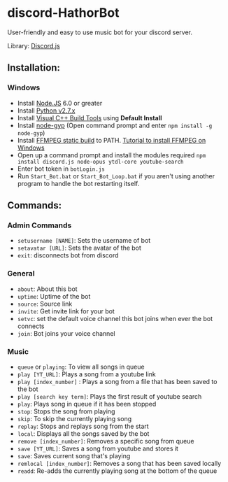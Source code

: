 # discord-HathorBot
User-friendly and easy to use music bot for your discord server.

Library: [Discord.js](https://discord.js.org)

## Installation:

### Windows
  - Install [Node.JS](https://nodejs.org/en/) 6.0 or greater
  - Install [Python v2.7.x](https://www.python.org/downloads/)
  - Install [Visual C++ Build Tools](http://landinghub.visualstudio.com/visual-cpp-build-tools) using **Default Install**
  - Install [node-gyp](https://github.com/nodejs/node-gyp) (Open command prompt and enter `npm install -g node-gyp`)
  - Install [FFMPEG static build](https://ffmpeg.zeranoe.com/builds/) to PATH. [Tutorial to install FFMPEG on Windows](http://www.wikihow.com/Install-FFmpeg-on-Windows)
  - Open up a command prompt and install the modules required `npm install discord.js node-opus ytdl-core youtube-search`
  - Enter bot token in `botLogin.js`
  - Run `Start_Bot.bat` or `Start_Bot_Loop.bat` if you aren't using another program to handle the bot restarting itself.


## Commands:

### Admin Commands
  - `setusername [NAME]`: Sets the username of bot
  - `setavatar [URL]`: Sets the avatar of the bot
  - `exit`: disconnects bot from discord

### General
  - `about`: About this bot
  - `uptime`: Uptime of the bot
  - `source`: Source link
  - `invite`: Get invite link for your bot
  - `setvc`: set the default voice channel this bot joins when ever the bot connects
  - `join`: Bot joins your voice channel

### Music
  - `queue` or `playing`: To view all songs in queue
  - `play [YT_URL]`: Plays a song from a youtube link
  - `play [index_number]` : Plays a song from a file that has been saved to the bot
  - `play [search key term]`: Plays the first result of youtube search
  - `play`: Plays song in queue if it has been stopped  
  - `stop`: Stops the song from playing
  - `skip`: To skip the currently playing song
  - `replay`: Stops and replays song from the start
  - `local`: Displays all the songs saved by the bot
  - `remove [index_number]`: Removes a specific song from queue
  - `save [YT_URL]`: Saves a song from youtube and stores it
  - `save`: Saves current song that's playing
  - `remlocal [index_number]`: Removes a song that has been saved locally
  - `readd`: Re-adds the currently playing song at the bottom of the queue